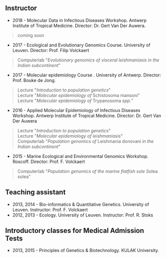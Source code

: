 ## Instructor
* 2018 - Molecular Data in Infectious Diseases Workshop. Antwerp Institute of Tropical Medicine. Director: Dr. Gert Van Der Auwera.
> coming soon
* 2017 - Ecological and Evolutionary Genomics Course. University of Leuven. Director: Prof. Filip Volckaert
> Computerlab "*Evolutionary genomics of visceral leishmaniasis in the Indian subcontinent*"  <br />
* 2017 - Molecular epidemiology Course . University of Antwerp. Director: Prof. Bouke de Jong.
> Lecture "*Introduction to population genetics*"  <br />
> Lecture "*Molecular epidemiology of* Schistosoma mansoni"  <br />
> Lecture "*Molecular epidemiology of* Trypanosoma *spp.*"  <br />
* 2016 - Applied Molecular Epidemiology of Infectious Diseases Workshop. Antwerp Institute of Tropical Medicine. Director: Dr. Gert Van Der Auwera <br />
> Lecture "*Introduction to population genetics*"  <br />
> Lecture "*Molecular epidemiology of leishmaniasis*"  <br />
> Computerlab "*Population genomics of* Leishmania donovani *in the Indian subcontinent*"  <br />
* 2015 - Marine Ecological and Environmental Genomics Workshop. Roscoff. Director: Prof. F. Volckaert  <br />
> Computerlab "*Population genomics of the marine flatfish sole* Solea solea"  <br />

## Teaching assistant
* 2013, 2014 - Bio-informatics & Quantitative Genetics. University of Leuven. Instructor: Prof. F. Volckaert
* 2012, 2013 - Ecology. University of Leuven. Instructor: Prof. R. Stoks

## Introductory classes for Medical Admission Tests
* 2013, 2015 - Principles of Genetics & Biotechnology. KULAK University.
